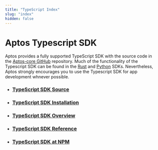 ```yaml
---
title: "TypeScript Index"
slug: "index"
hidden: false
---
```


# Aptos Typescript SDK

Aptos provides a fully supported TypeScript SDK with the source code in the [Aptos-core GitHub](https://github.com/aptos-labs/aptos-core/tree/main/ecosystem/typescript/sdk) repository. Much of the functionality of the Typescript SDK can be found in the [Rust](../rust-sdk.md) and [Python](../python-sdk.md) SDKs. Nevertheless, Aptos strongly encourages you to use the Typescript SDK for app development whnever possible.

- ### [TypeScript SDK Source](https://github.com/aptos-labs/aptos-core/tree/main/ecosystem/typescript/sdk)
- ### [TypeScript SDK Installation](typescript-sdk.md)
- ### [TypeScript SDK Overview](typescript-sdk-overview.md)
- ### [TypeScript SDK Reference](https://aptos-labs.github.io/ts-sdk-doc/)
- ### [TypeScript SDK at NPM](https://www.npmjs.com/package/aptos)